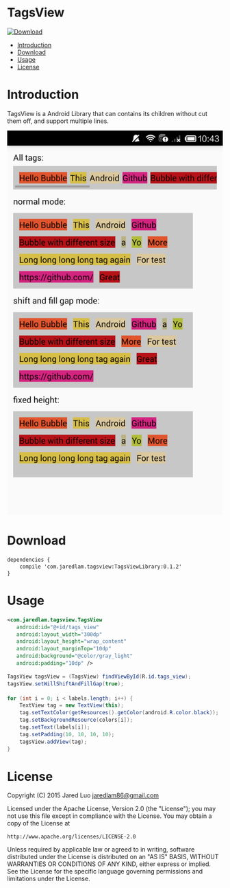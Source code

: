 # TagsView

[ ![Download](https://api.bintray.com/packages/jaredlam/maven/TagsView/images/download.svg) ](https://bintray.com/jaredlam/maven/TagsView/_latestVersion)

- [Introduction](#introduction)
- [Download](#download)
- [Usage](#usage)
- [License](#license)

# Introduction

TagsView is a Android Library that can contains its children without cut them off, and support multiple lines.

![alt tag](https://raw.githubusercontent.com/jaredlam/TagsView/master/screenshot.png)

# Download
```groove
dependencies {
    compile 'com.jaredlam.tagsview:TagsViewLibrary:0.1.2'
}
```
# Usage

```xml
<com.jaredlam.tagsview.TagsView
   android:id="@+id/tags_view"
   android:layout_width="300dp"
   android:layout_height="wrap_content"
   android:layout_marginTop="10dp"
   android:background="@color/gray_light"
   android:padding="10dp" />
```

```java
TagsView tagsView = (TagsView) findViewById(R.id.tags_view);
tagsView.setWillShiftAndFillGap(true);

for (int i = 0; i < labels.length; i++) {
    TextView tag = new TextView(this);
    tag.setTextColor(getResources().getColor(android.R.color.black));
    tag.setBackgroundResource(colors[i]);
    tag.setText(labels[i]);
    tag.setPadding(10, 10, 10, 10);
    tagsView.addView(tag);
}
```

# License

Copyright (C) 2015 Jared Luo
jaredlam86@gmail.com

Licensed under the Apache License, Version 2.0 (the "License");
you may not use this file except in compliance with the License.
You may obtain a copy of the License at

    http://www.apache.org/licenses/LICENSE-2.0

Unless required by applicable law or agreed to in writing, software
distributed under the License is distributed on an "AS IS" BASIS,
WITHOUT WARRANTIES OR CONDITIONS OF ANY KIND, either express or implied.
See the License for the specific language governing permissions and
limitations under the License.

